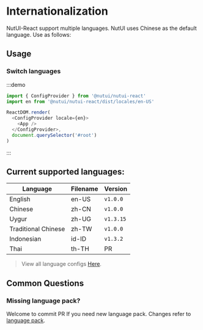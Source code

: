 # Internationalization

NutUI-React support multiple languages. NutUI uses Chinese as the default language. Use as follows:

## Usage

### Switch languages

:::demo

```javascript
import { ConfigProvider } from '@nutui/nutui-react'
import en from '@nutui/nutui-react/dist/locales/en-US'

ReactDOM.render(
  <ConfigProvider locale={en}>
    <App />
  </ConfigProvider>,
  document.querySelector('#root')
)
```

:::

## Current supported languages:

| Language | Filename | Version |
| --- | --- | --- |
| English | en-US | `v1.0.0` |
| Chinese | zh-CN | `v1.0.0` |
| Uygur | zh-UG | `v1.3.15` |
| Traditional Chinese | zh-TW | `v1.0.0` |
| Indonesian | id-ID | `v1.3.2` |
| Thai | th-TH | PR |

> View all language configs [Here](https://github.com/jdf2e/nutui-react/tree/main/src/locales).

## Common Questions

### Missing language pack?

Welcome to commit PR If you need new language pack. Changes refer to [language pack](https://github.com/jdf2e/nutui-react/tree/main/src/locales).
